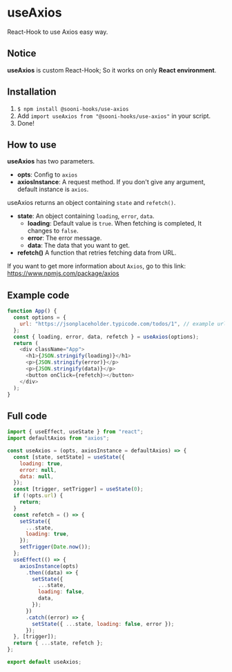 # useAxios
React-Hook to use Axios easy way.

## Notice
**useAxios** is custom React-Hook; So it works on only **React environment**.

## Installation
1. `$ npm install @sooni-hooks/use-axios`
2. Add `import useAxios from "@sooni-hooks/use-axios"` in your script.
3. Done!

## How to use
**useAxios** has two parameters.
- **opts**: Config to `axios`
- **axiosInstance**: A request method. If you don't give any argument, default instance is `axios`.

useAxios returns an object containing `state` and `refetch()`.
- **state**: An object containing `loading`, `error`, `data`.
  - **loading**: Default value is `true`. When fetching is completed, It changes to `false`.
  - **error**: The error message.
  - **data**: The data that you want to get.
- **refetch()** A function that retries fetching data from URL.

If you want to get more information about `Axios`, go to this link:
https://www.npmjs.com/package/axios

## Example code
```js
function App() {
  const options = {
    url: "https://jsonplaceholder.typicode.com/todos/1", // example url
  };
  const { loading, error, data, refetch } = useAxios(options);
  return (
    <div className="App">
      <h1>{JSON.stringify(loading)}</h1>
      <p>{JSON.stringify(error)}</p>
      <p>{JSON.stringify(data)}</p>
      <button onClick={refetch}></button>
    </div>
  );
}
```

## Full code
```js
import { useEffect, useState } from "react";
import defaultAxios from "axios";

const useAxios = (opts, axiosInstance = defaultAxios) => {
  const [state, setState] = useState({
    loading: true,
    error: null,
    data: null,
  });
  const [trigger, setTrigger] = useState(0);
  if (!opts.url) {
    return;
  }
  const refetch = () => {
    setState({
      ...state,
      loading: true,
    });
    setTrigger(Date.now());
  };
  useEffect(() => {
    axiosInstance(opts)
      .then((data) => {
        setState({
          ...state,
          loading: false,
          data,
        });
      })
      .catch((error) => {
        setState({ ...state, loading: false, error });
      });
  }, [trigger]);
  return { ...state, refetch };
};

export default useAxios;
```